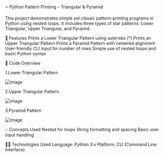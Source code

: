 ⭐ Python Pattern Printing – Triangular & Pyramid

This project demonstrates simple yet classic pattern-printing programs in Python using nested loops. It includes three types of star patterns: Lower Triangular, Upper Triangular, and Pyramid.

📌 Features
Prints a Lower Triangular Pattern using asterisks (*)
Prints an Upper Triangular Pattern
Prints a Pyramid Pattern with centered alignment
User-friendly CLI input for number of rows
Simple use of nested loops and basic Python syntax

🧾 Code Overview

1.Lower Triangular Pattern


![image](https://github.com/user-attachments/assets/21156b59-353a-4727-89c6-112df55851e7)

2.Upper Triangular Pattern


![image](https://github.com/user-attachments/assets/7d5bbf1f-f90e-4e40-abc1-aa748a405994)

3.Pyramid Pattern


![image](https://github.com/user-attachments/assets/7402b221-4d34-4181-b755-7ade6c2ea221)

💡 Concepts Used
Nested for loops
String formatting and spacing
Basic user input handling

🧑‍💻 Technologies Used
Language: Python 3.x
Platform: CLI (Command Line Interface)
